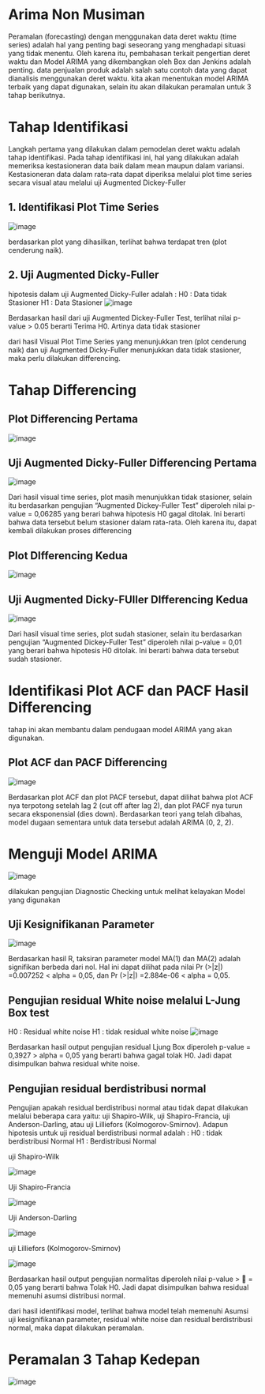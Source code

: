 # Arima Non Musiman
Peramalan (forecasting) dengan menggunakan data deret waktu (time series) adalah hal yang penting bagi seseorang yang menghadapi situasi yang tidak menentu. Oleh karena itu, pembahasan terkait pengertian deret waktu dan Model ARIMA yang dikembangkan oleh Box dan Jenkins adalah penting. data penjualan produk adalah salah satu contoh data yang dapat dianalisis menggunakan deret waktu. kita akan menentukan model ARIMA terbaik yang dapat digunakan, selain itu akan dilakukan peramalan untuk 3 tahap berikutnya. 

# Tahap Identifikasi
Langkah pertama yang dilakukan dalam pemodelan deret waktu adalah tahap identifikasi. Pada tahap identifikasi ini, hal yang dilakukan adalah memeriksa kestasioneran data baik dalam mean maupun dalam variansi. Kestasioneran data dalam rata-rata dapat diperiksa melalui plot time series secara visual atau melalui uji Augmented Dickey-Fuller
## 1. Identifikasi Plot Time Series
![image](https://user-images.githubusercontent.com/85878732/131203400-0811ad64-dada-401c-bb25-81cc1dc75397.png)

berdasarkan plot yang dihasilkan, terlihat bahwa terdapat tren (plot cenderung naik). 
## 2. Uji Augmented Dicky-Fuller
hipotesis dalam uji Augmented Dicky-Fuller adalah :
H0 : Data tidak Stasioner
H1 : Data Stasioner
![image](https://user-images.githubusercontent.com/85878732/131203484-afdad2a6-d71b-4110-abaf-a5b1bed4d0f6.png)

Berdasarkan hasil dari uji Augmented Dickey-Fuller Test, terlihat nilai p-value > 0.05 berarti Terima H0. Artinya data tidak stasioner

dari hasil Visual Plot Time Series yang menunjukkan tren (plot cenderung naik) dan uji Augmented Dicky-Fuller menunjukkan data tidak stasioner, maka perlu dilakukan differencing.

# Tahap Differencing
## Plot Differencing Pertama
![image](https://user-images.githubusercontent.com/85878732/131203562-0e7b329c-2d2a-4383-94c8-2eb1aeecd84b.png)

## Uji Augmented Dicky-Fuller Differencing Pertama
![image](https://user-images.githubusercontent.com/85878732/131203583-b2467199-e65a-4dff-b448-8d70a7117982.png)

Dari hasil visual time series, plot masih menunjukkan tidak stasioner, selain itu berdasarkan pengujian “Augmented Dickey-Fuller Test” diperoleh nilai p-value = 0,06285 yang berari bahwa hipotesis H0 gagal ditolak. Ini berarti bahwa data tersebut belum stasioner dalam rata-rata. Oleh karena itu, dapat kembali dilakukan proses differencing

## Plot DIfferencing Kedua
![image](https://user-images.githubusercontent.com/85878732/131203636-d24405ef-b35f-4710-86f8-ddfccd10499c.png)

## Uji Augmented Dicky-FUller DIfferencing Kedua
![image](https://user-images.githubusercontent.com/85878732/131203654-2b685d21-0ffe-4537-bd3f-76b0d2461f78.png)

Dari hasil visual time series, plot sudah stasioner, selain itu berdasarkan pengujian “Augmented Dickey-Fuller Test” diperoleh nilai p-value = 0,01 yang berari bahwa hipotesis H0 ditolak. Ini berarti bahwa data tersebut sudah stasioner.

# Identifikasi Plot ACF dan PACF Hasil Differencing
tahap ini akan membantu dalam pendugaan model ARIMA yang akan digunakan.
## Plot ACF dan PACF Differencing
![image](https://user-images.githubusercontent.com/85878732/131203722-5974c19a-e978-421a-9868-88c013bdd24f.png)

Berdasarkan plot ACF dan plot PACF tersebut, dapat dilihat bahwa plot ACF nya terpotong setelah lag 2 (cut off after lag 2), dan plot PACF nya turun secara eksponensial (dies down). Berdasarkan teori yang telah dibahas, model dugaan sementara untuk data tersebut adalah ARIMA (0, 2, 2).

# Menguji Model ARIMA 
![image](https://user-images.githubusercontent.com/85878732/131203855-a89b5d02-56a6-4ea1-8646-f59b264e581c.png)

dilakukan pengujian Diagnostic Checking untuk melihat kelayakan Model yang digunakan 

## Uji Kesignifikanan Parameter
![image](https://user-images.githubusercontent.com/85878732/131203876-d8cc6d7f-83d5-41bc-89b8-19e453b4b73e.png)

Berdasarkan hasil R, taksiran parameter model MA(1) dan MA(2) adalah signifikan berbeda dari nol. Hal ini dapat dilihat pada nilai Pr (>|z|) =0.007252 < alpha = 0,05, dan Pr (>|z|) =2.884e-06 < alpha = 0,05.

## Pengujian residual White noise melalui L-Jung Box test
H0  : Residual white noise
H1  : tidak residual white noise
![image](https://user-images.githubusercontent.com/85878732/131203896-c7923729-f460-4d8f-a0a1-ceba0020d20f.png)

Berdasarkan hasil output pengujian residual Ljung Box diperoleh p-value = 0,3927 > alpha = 0,05 yang berarti bahwa gagal tolak H0. Jadi dapat disimpulkan bahwa residual white noise.

## Pengujian residual berdistribusi normal
Pengujian apakah residual berdistribusi normal atau tidak dapat dilakukan melalui beberapa cara yaitu: uji Shapiro-Wilk, uji Shapiro-Francia, uji Anderson-Darling, atau uji Lilliefors (Kolmogorov-Smirnov). Adapun hipotesis untuk uji residual berdistribusi normal adalah : 
H0 : tidak berdistribusi Normal
H1 : Berdistribusi Normal

uji Shapiro-Wilk 

![image](https://user-images.githubusercontent.com/85878732/131203966-66caeac5-1b0d-46a2-9975-dd78d4af9dc5.png)

Uji Shapiro-Francia

![image](https://user-images.githubusercontent.com/85878732/131203973-3cae2f99-ec86-4666-b402-9aa556b82636.png)

Uji Anderson-Darling

![image](https://user-images.githubusercontent.com/85878732/131204009-c20eb611-ed7a-45d7-a6c6-b35bea8a8af5.png)

uji Lilliefors (Kolmogorov-Smirnov)

![image](https://user-images.githubusercontent.com/85878732/131204000-44d6f69e-72e8-4120-b629-8c9d2efb4435.png)

Berdasarkan hasil output pengujian normalitas diperoleh nilai p-value >  = 0,05 yang berarti bahwa Tolak H0. Jadi dapat disimpulkan bahwa residual memenuhi asumsi distribusi normal.

dari hasil identifikasi model, terlihat bahwa model telah memenuhi Asumsi uji kesignifikanan parameter, residual white noise dan residual berdistribusi normal, maka dapat dilakukan peramalan. 

# Peramalan 3 Tahap Kedepan
![image](https://user-images.githubusercontent.com/85878732/131204066-7f56ecbc-bc3c-4302-88dc-53c074078828.png)
